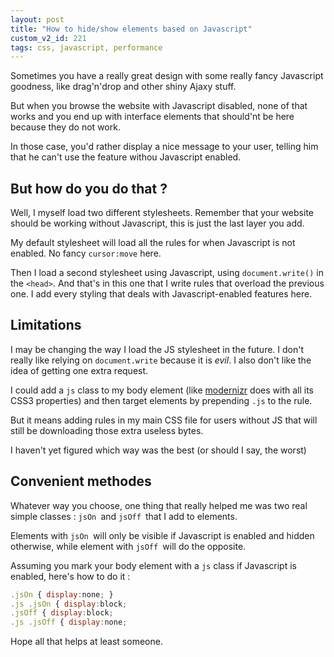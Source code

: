 ```yaml
---
layout: post
title: "How to hide/show elements based on Javascript"
custom_v2_id: 221
tags: css, javascript, performance
---
```


Sometimes you have a really great design with some really fancy Javascript
goodness, like drag'n'drop and other shiny Ajaxy stuff.

But when you browse the website with Javascript disabled, none of that works
and you end up with interface elements that should'nt be here because they do
not work.

In those case, you'd rather display a nice message to your user, telling him
that he can't use the feature withou Javascript enabled.

## But how do you do that ?

Well, I myself load two different stylesheets. Remember that your website
should be working without Javascript, this is just the last layer you add.

My default stylesheet will load all the rules for when Javascript is not
enabled. No fancy `cursor:move` here.

Then I load a second stylesheet using Javascript, using `document.write()` in
the `<head>`. And that's in this one that I write rules that overload the
previous one. I add every styling that deals with Javascript-enabled features
here.

## Limitations

I may be changing the way I load the JS stylesheet in the future. I don't
really like relying on `document.write` because it is _evil_. I also don't
like the idea of getting one extra request.

I could add a `js` class to my body element (like
[modernizr](http://www.modernizr.com/) does with all its CSS3 properties) and
then target elements by prepending `.js` to the rule.

But it means adding rules in my main CSS file for users without JS that will
still be downloading those extra useless bytes.

I haven't yet figured which way was the best (or should I say, the worst)

## Convenient methodes

Whatever way you choose, one thing that really helped me was two real simple
classes : `jsOn `and `jsOff `that I add to elements.

Elements with `jsOn `will only be visible if Javascript is enabled and hidden
otherwise, while element with `jsOff `will do the opposite.

Assuming you mark your body element with a `js` class if Javascript is
enabled, here's how to do it :

```js
.jsOn { display:none; }
.js .jsOn { display:block;
.jsOff { display:block;
.js .jsOff { display:none;
```

Hope all that helps at least someone.
